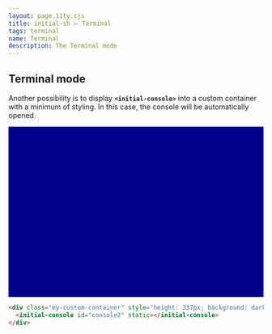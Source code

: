 ```yaml
---
layout: page.11ty.cjs
title: initial-sh ⌲ Terminal
tags: terminal
name: Terminal
description: The Terminal mode
---
```


## Terminal mode

Another possibility is to display **`<initial-console>`** into a custom container with a minimum of styling.
In this case, the console will be automatically opened.

<div class="my-custom-container" style="height: 337px; background: darkblue">
  <initial-console id="console2" static></initial-console>
</div>

```html
<div class="my-custom-container" style="height: 337px; background: darkblue">
  <initial-console id="console2" static></initial-console>
</div>
```
